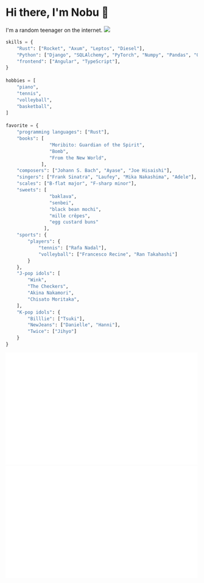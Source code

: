 # Hi there, I'm Nobu 👋

I'm a random teenager on the internet. <img src="https://user-images.githubusercontent.com/60306074/160750010-f3fe0b78-0090-4f61-be39-9a9ba9f29b3a.gif" width="45"> 
<be>

<!--
Django 5
Axum
Swift
Erlang
-->

```python
skills = {
    "Rust": ["Rocket", "Axum", "Leptos", "Diesel"],
    "Python": ["Django", "SQLAlchemy", "PyTorch", "Numpy", "Pandas", "OpenCV"],
    "frontend": ["Angular", "TypeScript"],
}

hobbies = [
    "piano",
    "tennis",
    "volleyball",
    "basketball",
]

favorite = {
    "programming languages": ["Rust"],
    "books": [
                "Moribito: Guardian of the Spirit",
                "Bomb",
                "From the New World",
             ],
    "composers": ["Johann S. Bach", "Ayase", "Joe Hisaishi"],
    "singers": ["Frank Sinatra", "Laufey", "Mika Nakashima", "Adele"],
    "scales": ["B-flat major", "F-sharp minor"],
    "sweets": [
                "baklava",
                "senbei",
                "black bean mochi",
                "mille crêpes",
                "egg custard buns"
              ],
    "sports": {
        "players": {
            "tennis": ["Rafa Nadal"],
            "volleyball": ["Francesco Recine", "Ran Takahashi"]
        }
    },
    "J-pop idols": [
        "Wink",
        "The Checkers",
        "Akina Nakamori",
        "Chisato Moritaka",
    ],
    "K-pop idols": {
        "Billlie": ["Tsuki"],
        "NewJeans": ["Danielle", "Hanni"],
        "Twice": ["Jihyo"]
    }
}
```

<div align="center">

<!--
https://github.community/t/support-theme-context-for-images-in-light-vs-dark-mode/147981/84
-->
<a href="https://github.com/bichanna/github-stats#gh-dark-mode-only">
<img src="https://github.com/bichanna/github-stats/blob/master/generated/overview.svg#gh-dark-mode-only" />
<img src="https://github.com/bichanna/github-stats/blob/master/generated/languages.svg#gh-dark-mode-only" />
</a>

</div>




